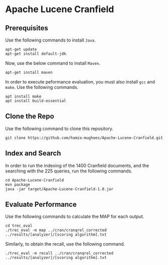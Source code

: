 # Apache Lucene Cranfield
## Prerequisites
Use the following commands to install `Java`.
```
apt-get update
apt-get install default-jdk
```
Now, use the below command to install `Maven`.
```
apt-get install maven
```
In order to execute peformance evaluation, you must also install `gcc` and `make`. Use the following commands.
```
apt install make
apt install build-essential
```
## Clone the Repo
Use the following command to clone this repository.
```
git clone https://github.com/hamza-mughees/Apache-Lucene-Cranfield.git
```
## Index and Search
In order to run the indexing of the 1400 Cranfield documents, and the searching with the 225 queries, run the following commands.
```
cd Apache-Lucene-Cranfield
mvn package
java -jar target/Apache-Lucene-Cranfield-1.0.jar
```
## Evaluate Performance
Use the following commands to calculate the MAP for each output.
```
cd trec_eval
./trec_eval -m map ../cran/cranqrel_corrected ../results/[analyzer]/[scoring algorithm].txt
```
Similarly, to obtain the recall, use the following command.
```
./trec_eval -m recall ../cran/cranqrel_corrected ../results/[analyzer]/[scoring algorithm].txt
```
